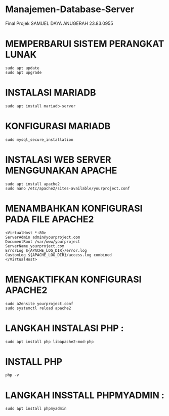 # Manajemen-Database-Server
Final Projek
SAMUEL DAYA ANUGERAH 23.83.0955

  # MEMPERBARUI SISTEM PERANGKAT LUNAK
    sudo apt update
    sudo apt upgrade

  # INSTALASI MARIADB
    sudo apt install mariadb-server

  # KONFIGURASI MARIADB
    sudo mysql_secure_installation

  #  INSTALASI WEB SERVER MENGGUNAKAN APACHE  
    sudo apt install apache2
    sudo nano /etc/apache2/sites-available/yourproject.conf

  # MENAMBAHKAN KONFIGURASI PADA FILE APACHE2
    <VirtualHost *:80>
    ServerAdmin admin@yourproject.com
    DocumentRoot /var/www/yourproject
    ServerName yourproject.com
    ErrorLog ${APACHE_LOG_DIR}/error.log
    CustomLog ${APACHE_LOG_DIR}/access.log combined
    </VirtualHost>

  # MENGAKTIFKAN KONFIGURASI APACHE2
    sudo a2ensite yourproject.conf
    sudo systemctl reload apache2

  # LANGKAH INSTALASI PHP :

    sudo apt install php libapache2-mod-php

  #  INSTALL PHP
    php -v

  # LANGKAH INSSTALL PHPMYADMIN :
    sudo apt install phpmyadmin

  # 

